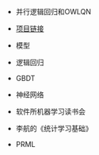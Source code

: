 * 并行逻辑回归和OWLQN
 * [项目链接](https://github.com/strint/DML/tree/master/logistic_regression)

* 模型
 * 逻辑回归
 * GBDT
 * 神经网络

* 软件所机器学习读书会

* 李航的《统计学习基础》

* PRML
